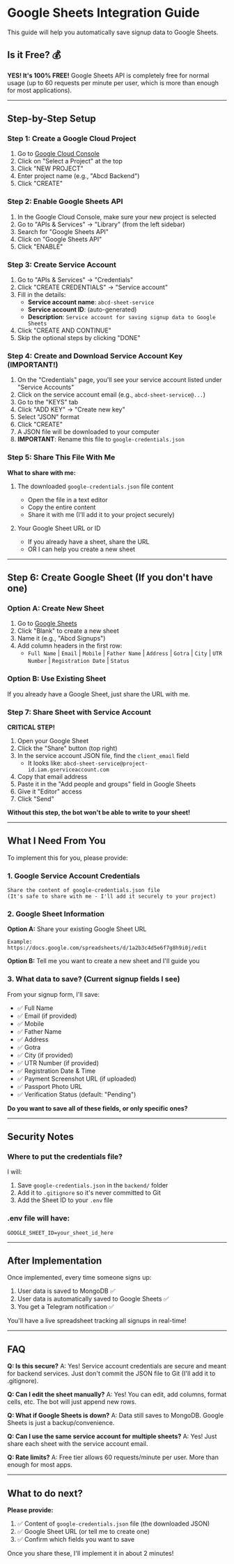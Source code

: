 # Google Sheets Integration Guide

This guide will help you automatically save signup data to Google Sheets.

## Is it Free? 💰

**YES! It's 100% FREE!** Google Sheets API is completely free for normal usage (up to 60 requests per minute per user, which is more than enough for most applications).

---

## Step-by-Step Setup

### Step 1: Create a Google Cloud Project

1. Go to [Google Cloud Console](https://console.cloud.google.com/)
2. Click on "Select a Project" at the top
3. Click "NEW PROJECT"
4. Enter project name (e.g., "Abcd Backend")
5. Click "CREATE"

### Step 2: Enable Google Sheets API

1. In the Google Cloud Console, make sure your new project is selected
2. Go to "APIs & Services" → "Library" (from the left sidebar)
3. Search for "Google Sheets API"
4. Click on "Google Sheets API"
5. Click "ENABLE"

### Step 3: Create Service Account

1. Go to "APIs & Services" → "Credentials"
2. Click "CREATE CREDENTIALS" → "Service account"
3. Fill in the details:
   - **Service account name**: `abcd-sheet-service`
   - **Service account ID**: (auto-generated)
   - **Description**: `Service account for saving signup data to Google Sheets`
4. Click "CREATE AND CONTINUE"
5. Skip the optional steps by clicking "DONE"

### Step 4: Create and Download Service Account Key (IMPORTANT!)

1. On the "Credentials" page, you'll see your service account listed under "Service Accounts"
2. Click on the service account email (e.g., `abcd-sheet-service@...`)
3. Go to the "KEYS" tab
4. Click "ADD KEY" → "Create new key"
5. Select "JSON" format
6. Click "CREATE"
7. A JSON file will be downloaded to your computer
8. **IMPORTANT**: Rename this file to `google-credentials.json`

### Step 5: Share This File With Me

**What to share with me:**

1. The downloaded `google-credentials.json` file content
   - Open the file in a text editor
   - Copy the entire content
   - Share it with me (I'll add it to your project securely)

2. Your Google Sheet URL or ID
   - If you already have a sheet, share the URL
   - OR I can help you create a new sheet

---

## Step 6: Create Google Sheet (If you don't have one)

### Option A: Create New Sheet

1. Go to [Google Sheets](https://sheets.google.com)
2. Click "Blank" to create a new sheet
3. Name it (e.g., "Abcd Signups")
4. Add column headers in the first row:
   - `Full Name` | `Email` | `Mobile` | `Father Name` | `Address` | `Gotra` | `City` | `UTR Number` | `Registration Date` | `Status`

### Option B: Use Existing Sheet

If you already have a Google Sheet, just share the URL with me.

### Step 7: Share Sheet with Service Account

**CRITICAL STEP!**

1. Open your Google Sheet
2. Click the "Share" button (top right)
3. In the service account JSON file, find the `client_email` field
   - It looks like: `abcd-sheet-service@project-id.iam.gserviceaccount.com`
4. Copy that email address
5. Paste it in the "Add people and groups" field in Google Sheets
6. Give it "Editor" access
7. Click "Send"

**Without this step, the bot won't be able to write to your sheet!**

---

## What I Need From You

To implement this for you, please provide:

### 1. Google Service Account Credentials
```
Share the content of google-credentials.json file
(It's safe to share with me - I'll add it securely to your project)
```

### 2. Google Sheet Information

**Option A:** Share your existing Google Sheet URL
```
Example: https://docs.google.com/spreadsheets/d/1a2b3c4d5e6f7g8h9i0j/edit
```

**Option B:** Tell me you want to create a new sheet and I'll guide you

### 3. What data to save? (Current signup fields I see)

From your signup form, I'll save:
- ✅ Full Name
- ✅ Email (if provided)
- ✅ Mobile
- ✅ Father Name
- ✅ Address
- ✅ Gotra
- ✅ City (if provided)
- ✅ UTR Number (if provided)
- ✅ Registration Date & Time
- ✅ Payment Screenshot URL (if uploaded)
- ✅ Passport Photo URL
- ✅ Verification Status (default: "Pending")

**Do you want to save all of these fields, or only specific ones?**

---

## Security Notes

### Where to put the credentials file?

I will:
1. Save `google-credentials.json` in the `backend/` folder
2. Add it to `.gitignore` so it's never committed to Git
3. Add the Sheet ID to your `.env` file

### .env file will have:
```env
GOOGLE_SHEET_ID=your_sheet_id_here
```

---

## After Implementation

Once implemented, every time someone signs up:
1. User data is saved to MongoDB ✅
2. User data is automatically saved to Google Sheets ✅
3. You get a Telegram notification ✅

You'll have a live spreadsheet tracking all signups in real-time!

---

## FAQ

**Q: Is this secure?**
A: Yes! Service account credentials are secure and meant for backend services. Just don't commit the JSON file to Git (I'll add it to .gitignore).

**Q: Can I edit the sheet manually?**
A: Yes! You can edit, add columns, format cells, etc. The bot will just append new rows.

**Q: What if Google Sheets is down?**
A: Data still saves to MongoDB. Google Sheets is just a backup/convenience.

**Q: Can I use the same service account for multiple sheets?**
A: Yes! Just share each sheet with the service account email.

**Q: Rate limits?**
A: Free tier allows 60 requests/minute per user. More than enough for most apps.

---

## What to do next?

**Please provide:**

1. ✅ Content of `google-credentials.json` file (the downloaded JSON)
2. ✅ Google Sheet URL (or tell me to create one)
3. ✅ Confirm which fields you want to save

Once you share these, I'll implement it in about 2 minutes!
